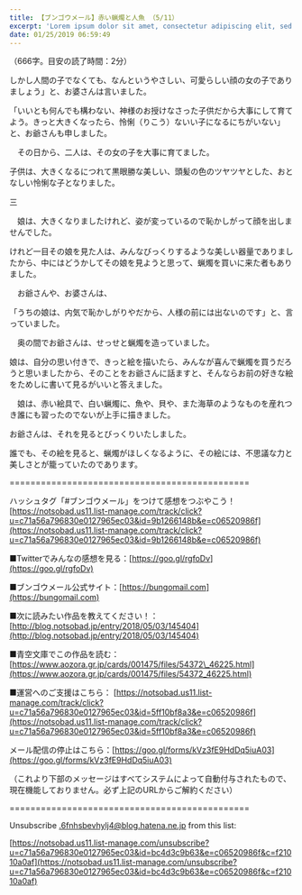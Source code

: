 ```yaml
---
title: 【ブンゴウメール】赤い蝋燭と人魚 （5/11）
excerpt: 'Lorem ipsum dolor sit amet, consectetur adipiscing elit, sed do eiusmod tempor incididunt ut labore et dolore magna aliqua. Praesent elementum facilisis leo vel fringilla est ullamcorper eget. At imperdiet dui accumsan sit amet nulla facilisi morbi tempus.'
date: 01/25/2019 06:59:49
---
```


（666字。目安の読了時間：2分）

しかし人間の子でなくても、なんというやさしい、可愛らしい顔の女の子でありましょう」と、お婆さんは言いました。

「いいとも何んでも構わない、神様のお授けなさった子供だから大事にして育てよう。きっと大きくなったら、怜悧（りこう）ないい子になるにちがいない」と、お爺さんも申しました。

　その日から、二人は、その女の子を大事に育てました。

子供は、大きくなるにつれて黒眼勝な美しい、頭髪の色のツヤツヤとした、おとなしい怜悧な子となりました。

三

　娘は、大きくなりましたけれど、姿が変っているので恥かしがって顔を出しませんでした。

けれど一目その娘を見た人は、みんなびっくりするような美しい器量でありましたから、中にはどうかしてその娘を見ようと思って、蝋燭を買いに来た者もありました。

　お爺さんや、お婆さんは、

「うちの娘は、内気で恥かしがりやだから、人様の前には出ないのです」と、言っていました。

　奥の間でお爺さんは、せっせと蝋燭を造っていました。

娘は、自分の思い付きで、きっと絵を描いたら、みんなが喜んで蝋燭を買うだろうと思いましたから、そのことをお爺さんに話ますと、そんならお前の好きな絵をためしに書いて見るがいいと答えました。

　娘は、赤い絵具で、白い蝋燭に、魚や、貝や、また海草のようなものを産れつき誰にも習ったのでないが上手に描きました。

お爺さんは、それを見るとびっくりいたしました。

誰でも、その絵を見ると、蝋燭がほしくなるように、その絵には、不思議な力と美しさとが籠っていたのであります。

\==============================================

ハッシュタグ「#ブンゴウメール」をつけて感想をつぶやこう！ [https://notsobad.us11.list-manage.com/track/click?u=c71a56a796830e0127965ec03&id=9b1266148b&e=c06520986f](https://notsobad.us11.list-manage.com/track/click?u=c71a56a796830e0127965ec03&id=9b1266148b&e=c06520986f)

■Twitterでみんなの感想を見る：[https://goo.gl/rgfoDv](https://goo.gl/rgfoDv)

■ブンゴウメール公式サイト：[https://bungomail.com](https://bungomail.com)

■次に読みたい作品を教えてください！：[http://blog.notsobad.jp/entry/2018/05/03/145404](http://blog.notsobad.jp/entry/2018/05/03/145404)

■青空文庫でこの作品を読む：[https://www.aozora.gr.jp/cards/001475/files/54372\_46225.html](https://www.aozora.gr.jp/cards/001475/files/54372_46225.html)

■運営へのご支援はこちら： [https://notsobad.us11.list-manage.com/track/click?u=c71a56a796830e0127965ec03&id=5ff10bf8a3&e=c06520986f](https://notsobad.us11.list-manage.com/track/click?u=c71a56a796830e0127965ec03&id=5ff10bf8a3&e=c06520986f)

メール配信の停止はこちら：[https://goo.gl/forms/kVz3fE9HdDq5iuA03](https://goo.gl/forms/kVz3fE9HdDq5iuA03)

（これより下部のメッセージはすべてシステムによって自動付与されたもので、現在機能しておりません。必ず上記のURLからご解約ください）

\==============================================

Unsubscribe .6fnhsbevhylj4@blog.hatena.ne.jp from this list:

[https://notsobad.us11.list-manage.com/unsubscribe?u=c71a56a796830e0127965ec03&id=bc4d3c9b63&e=c06520986f&c=f21010a0af](https://notsobad.us11.list-manage.com/unsubscribe?u=c71a56a796830e0127965ec03&id=bc4d3c9b63&e=c06520986f&c=f21010a0af)